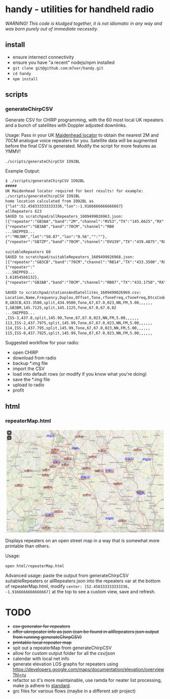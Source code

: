 # handy - utilities for handheld radio

_WARNING! This code is kludged together, it is not idiomatic in any way and was born purely out of immediate necessity._

## install

- ensure internect connectivity
- ensure you have "a recent" nodejs/npm installed
- `git clone git@github.com:m7xer/handy.git`
- `cd handy`
- `npm install`


## scripts

### generateChirpCSV

Generate CSV for CHIRP programming, with the 60 most local UK repeaters and a bunch of satellites with Doppler adjusted downlinks.

Usage:
Pass in your UK [Maidenhead locator](https://www.levinecentral.com/ham/grid_square.php) to obtain the nearest 2M and 70CM analogue voice repeaters for you. Satellite data will be augmented before the final CSV is generated. Modify the script for more features as YMMV!

`
./scripts/generateChirpCSV IO92BL
`

Example Output:
```
$ ./scripts/generateChirpCSV IO92BL
#####
UK Maidenhead locator required for best results! for example:
./scripts/generateChirpCSV IO92BL
home location calculated from IO92BL as {"lat":52.458333333333336,"lon":-1.9166666666666667}
allRepeaters 623
SAVED to scratchpad/allRepeaters_1609499026963.json:
[{"repeater":"GB3AA","band":"2M","channel":"RV53","TX":"145.6625","RX":"145.0625","mode":"AV","QTHR":"IO81RO","where":"BRISTOL","region":"SW","code":"94.8","keeper":"G4CJZ","lat":"51.59","lon":"-2.54","":""},{"repeater":"GB3AB","band":"70CM","channel":"RB0
...SNIPPED...
r":"M0JBR","lat":"50.87","lon":"0.56","":""},{"repeater":"GB7ZP","band":"70CM","channel":"DVU39","TX":"439.4875","RX":"430.4875","mode":"DSTAR","QTHR":"JO01GQ","where":"CHELMSFORD","region":"SE","code":"","keeper":"G6JYB","lat":"51.71","lon":"0.50","":""}]

suitableRepeaters 60
SAVED to scratchpad/suitableRepeaters_1609499026968.json:
[{"repeater":"GB3CB","band":"70CM","channel":"RB14","TX":"433.3500","RX":"434.9500","mode":"AV","QTHR":"IO92BL","where":"BIRMINGHAM","region":"MIDL","code":"67","keeper":"G8NDT","lat":"52.46","lon":"-1.89","":"","distance":1816.2539887041903},{"repeater":"
...SNIPPED...
1.61854566132},{"repeater":"GB3AB","band":"70CM","channel":"RB07","TX":"433.1750","RX":"434.7750","mode":"AV","QTHR":"IO93FK","where":"SHEFFIELD","region":"NOR","code":"82.5","keeper":"M0GAV","lat":"53.42","lon":"-1.54","":"","distance":109870.7957133422}]

SAVED to scratchpad/stationsAndSatellites_1609499026969.csv:
Location,Name,Frequency,Duplex,Offset,Tone,rToneFreq,cToneFreq,DtcsCode,DtcsPolarity,Mode,TStep,Skip,Comment,URCALL,RPT1CALL,RPT2CALL,DVCODE
0,GB3CB,433.3500,split,434.9500,Tone,67,67.0,023,NN,FM,5.00,,,,,,
1,GB3BM,145.7125,split,145.1125,Tone,67.0,67.0,02
...SNIPPED...
,ISS-3,437.8,split,145.99,Tone,67,67.0,023,NN,FM,5.00,,,,,,
113,ISS-2,437.7975,split,145.99,Tone,67,67.0,023,NN,FM,5.00,,,,,,
114,ISS-1,437.795,split,145.99,Tone,67,67.0,023,NN,FM,5.00,,,,,,
115,ISS-0,437.7925,split,145.99,Tone,67,67.0,023,NN,FM,5.00,,,,,,
```

Suggested workflow for your radio:
- open CHIRP
- download from radio
- backup *.img file
- import the CSV
- load into default rows (or modify if you know what you're doing)
- save the *.img file
- upload to radio
- profit

## html

### repeaterMap.html

![alt text](/img/repeaterMapSample.png?raw=true)
<!-- ![alt text](https://github.com/m7xer/handy/blob/master/img/repeaterMapSample.png?raw=true) -->

Displays repeaters on an open street map in a way that is somewhat more printable than others.

Usage:

`
open html/repeaterMap.html  
`

Advanced usage:
paste the output from generateChirpCSV suitableRepeaters or allRepeaters json into the repeaters var at the bottom of repeaterMap.html, modify `center: [52.458333333333336, -1.9166666666666667]` at the top to see a custom view, save and refresh.

# TODO

- ~~csv generator for repeaters~~
- ~~offer ukrepeater info as json (can be found in allRepeaters json output from running generateChirpCSV)~~
- ~~printable local repeater map~~
- spit out a repeaterMap from generateChirpCSV
- allow for custom output folder for all the csv/json
- calendar with local net info
- generate elevation LOS graphs for repeaters using https://developers.google.com/maps/documentation/elevation/overview?hl=ru
- refactor so it's more maintainable, use ramda for neater list processing, make js adhere to [standard](https://www.npmjs.com/package/standard).
- grc files for various flows (maybe in a different sdr project)
